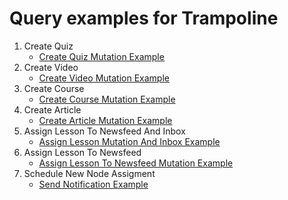 # Query examples for Trampoline

1. Create Quiz
   - [Create Quiz Mutation Example](./mutations/createQuizMutation.js)
2. Create Video
   - [Create Video Mutation Example](./mutations/createVideoMutation.js)
3. Create Course
   - [Create Course Mutation Example](./mutations/createCourseMutation.js)
4. Create Article
   - [Create Article Mutation Example](./mutations/createArticleMutation.js)
5. Assign Lesson To Newsfeed And Inbox
   - [Assign Lesson Mutation And Inbox Example](./mutations/assignLessonToNewsfeedAndInboxMutation.js)
6. Assign Lesson To Newsfeed
   - [Assign Lesson To Newsfeed Mutation Example](./mutations/assignLessonToNewsfeedMutation.js)
7. Schedule New Node Assigment
    - [Send Notification Example](./mutations/scheduleNewNodeAssignmentMutation.js)